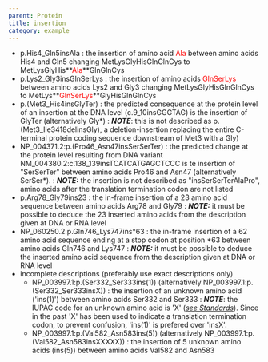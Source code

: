 ```yaml
---
parent: Protein
title: insertion
category: example
---
```


*	p.His4\_Gln5insAla
	:	the insertion of amino acid <font color="red">Ala</font> between amino acids His4 and Gln5 changing MetLysGlyHisGlnGlnCys to MetLysGlyHis**<font color="red">Ala</font>**GlnGlnCys
*	p.Lys2\_Gly3insGlnSerLys
	:	the insertion of amino acids <font color="red">GlnSerLys</font> between amino acids Lys2 and Gly3 changing MetLysGlyHisGlnGlnCys to MetLys**<font color="red">GlnSerLys</font>**GlyHisGlnGlnCys
*	p.(Met3\_His4insGlyTer)
	:	the predicted consequence at the protein level of an insertion at the DNA level (c.9\_10insGGGTAG) is the insertion of GlyTer (alternatively Gly\*)
	:	_**NOTE**_: this is not described as p.(Met3\_Ile3418delinsGly), a deletion-insertion replacing the entire C-terminal protein coding sequence downstream of Met3 with a Gly)
*	NP\_004371.2:p.(Pro46_Asn47insSerSerTer)
	:	the predicted change at the protein level resulting from DNA variant NM\_004380.2:c.138\_139insTCATCATGAGCTCCC is te insertion of "SerSerTer" between amino acids Pro46 and Asn47 (alternatively SerSer\*).
	:	_**NOTE:**_ the insertion is not described as "insSerSerTerAlaPro", amino acids after the translation termination codon are not listed
*   p.Arg78\_Gly79ins23
	:	the in-frame insertion of a 23 amino acid sequence between amino acids Arg78 and Gly79
	:	_**NOTE:**_ it must be possible to deduce the 23 inserted amino acids from the description given at DNA or RNA level
*   NP\_060250.2:p.Gln746\_Lys747ins\*63
	:	the in-frame insertion of a 62 amino acid sequence ending at a stop codon at position \*63 between amino acids Gln746 and Lys747
	:	_**NOTE:**_ it must be possible to deduce the inserted amino acid sequence from the description given at DNA or RNA level
*	incomplete descriptions (preferably use exact descriptions only)
	*	NP\_003997.1:p.(Ser332\_Ser333ins(1)) (alternatively NP_003997.1:p.(Ser332\_Ser333insX))
	:	the insertion of an unknown amino acid ('ins(1)') between amino acids Ser332 and Ser333
	:	_**NOTE**_: the IUPAC code for an unknown amino acid is 'X' ([_see Standards_](/bg-material/standards/)). Since in the past 'X' has been used to indicate a translation termination codon, to prevent confusion, 'ins(1)' is prefered over 'insX'.
	*	NP\_003997.1:p.(Val582\_Asn583ins(5)) (alternatively NP_003997.1:p.(Val582_Asn583insXXXXX))
	:       the insertion of 5 unknown amino acids (ins(5)) between amino acids Val582 and Asn583
